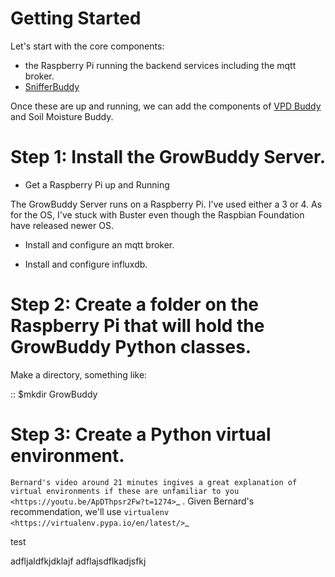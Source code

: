 # Getting Started
Let's start with the core components:
- the Raspberry Pi running the backend services including the mqtt broker.
- [SnifferBuddy](snifferbuddy)

Once these are up and running, we can add the components of [VPD Buddy](vpdbuddy) and Soil Moisture Buddy.

Step 1: Install the GrowBuddy Server.
=====================================
- Get a Raspberry Pi up and Running
  
The GrowBuddy Server runs on a Raspberry Pi.  I've used either a 3 or 4.  As for the OS, I've stuck with Buster even though the Raspbian Foundation have released newer OS.  

- Install and configure an mqtt broker.

- Install and configure influxdb.

Step 2: Create a folder on the Raspberry Pi that will hold the GrowBuddy Python classes.
========================================================================================
Make a directory, something like:

::
    $mkdir GrowBuddy

Step 3: Create a Python virtual environment.
============================================
`Bernard's video around 21 minutes ingives a great explanation of virtual environments if these are unfamiliar to you <https://youtu.be/ApDThpsr2Fw?t=1274>`_ .  Given Bernard's recommendation,
we'll use `virtualenv <https://virtualenv.pypa.io/en/latest/>`_ 

test

adfljaldfkjdklajf
adflajsdflkadjsfkj